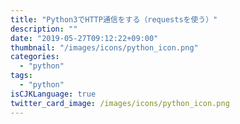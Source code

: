 ```yaml
---
title: "Python3でHTTP通信をする（requestsを使う）"
description: ""
date: "2019-05-27T09:12:22+09:00"
thumbnail: "/images/icons/python_icon.png"
categories:
  - "python"
tags:
  - "python"
isCJKLanguage: true
twitter_card_image: /images/icons/python_icon.png
---
```

